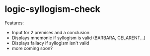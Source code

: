 # logic-syllogism-check
Features:
- Input for 2 premises and a conclusion
- Displays mnemonic if syllogism is valid (BARBARA, CELARENT...)
- Displays fallacy if syllogism isn't valid
- more coming soon?
